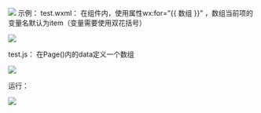 ![](https://upload-images.jianshu.io/upload_images/19956127-243b1a2af8ce3a18.png?imageMogr2/auto-orient/strip%7CimageView2/2/w/1240)
示例：
test.wxml：
在组件内，使用属性wx:for=”{{ 数组 }}” ，数组当前项的变量名默认为item（变量需要使用双花括号） 

![](https://upload-images.jianshu.io/upload_images/19956127-6dd8af45818eb009?imageMogr2/auto-orient/strip%7CimageView2/2/w/1240) 

test.js：
在Page()内的data定义一个数组 

![](https://upload-images.jianshu.io/upload_images/19956127-86ffb8364fd396c1?imageMogr2/auto-orient/strip%7CimageView2/2/w/1240) 

运行：

![](https://upload-images.jianshu.io/upload_images/19956127-406e54345731cc1f?imageMogr2/auto-orient/strip%7CimageView2/2/w/1240)

